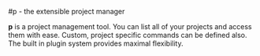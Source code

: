 #p - the extensible project manager

 __p__ is a project management tool. You can list all of your projects and access
 them with ease. Custom, project specific commands can be defined also. The built
 in plugin system provides maximal flexibility.